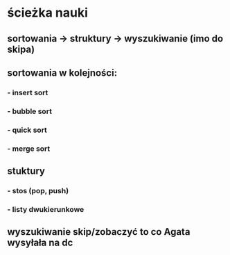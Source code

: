 # **ścieżka nauki**
## sortowania -> struktury -> wyszukiwanie (imo do skipa)


## sortowania w kolejności:
### - insert sort
### - bubble sort 
### - quick sort
### - merge sort


## stuktury
### - stos (pop, push)
### - listy dwukierunkowe 

## wyszukiwanie skip/zobaczyć to co Agata wysyłała na dc
